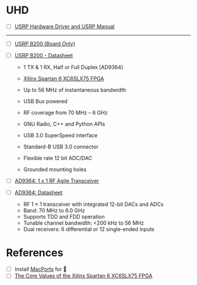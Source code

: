 # UHD

- [ ] [USRP Hardware Driver and USRP Manual](https://files.ettus.com/manual/page_uhd.html)

---

- [ ] [USRP B200 (Board Only)](https://www.ettus.com/all-products/ub200-kit/)
- [ ] [USRP B200 - Datasheet](https://www.ettus.com/wp-content/uploads/2019/01/b200-b210_spec_sheet.pdf)
  - 1 TX & 1 RX, Half or Full Duplex [AD9364]
  - [Xilinx Spartan 6 XC6SLX75 FPGA](https://www.xilinx.com/products/silicon-devices/fpga/spartan-6.html)
  - Up to 56 MHz of instantaneous bandwidth
  - USB Bus powered
  
  - RF coverage from 70 MHz – 6 GHz
  - GNU Radio, C++ and Python APIs
  - USB 3.0 SuperSpeed interface
  - Standard-B USB 3.0 connector
  - Flexible rate 12 bit ADC/DAC
  - Grounded mounting holes

- [ ] [AD9364: 1 x 1 RF Agile Transceiver](https://www.analog.com/en/products/ad9364.html)
- [ ] [AD9364: Datasheet](https://www.analog.com/media/en/technical-documentation/data-sheets/AD9364.pdf)
  - RF 1 × 1 transceiver with integrated 12-bit DACs and ADCs
  - Band: 70 MHz to 6.0 GHz
  - Supports TDD and FDD operation
  - Tunable channel bandwidth: <200 kHz to 56 MHz
  - Dual receivers: 6 differential or 12 single-ended inputs

# References

- [ ] Install [MacPorts](https://www.macports.org) for :apple:
- [ ] [The Core Values of the Xilinx Spartan 6 XC6SLX75 FPGA](https://ebics.net/xilinx-spartan-6-xc6slx75/)
